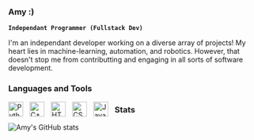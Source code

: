 ### Amy :)

**`Independant Programmer (Fullstack Dev)`**

I'm an independant developer working on a diverse array of projects! My heart lies in machine-learning, automation, and robotics. However, that doesn't stop me from contributting and engaging in all sorts of software development.


### Languages and Tools

<img align="left" alt="Python" width="30px" style="padding-right:10px;" src="https://cdn.jsdelivr.net/gh/devicons/devicon/icons/python/python-plain.svg" />
<img align="left" alt="C++" width="30px" style="padding-right:10px;" src="https://cdn.jsdelivr.net/gh/devicons/devicon/icons/cplusplus/cplusplus-line.svg" />
<img align="left" alt="HTML" width="30px" style="padding-right:10px;" src="https://cdn.jsdelivr.net/gh/devicons/devicon/icons/html5/html5-plain.svg" />
<img align="left" alt="CSS" width="30px" style="padding-right:10px;" src="https://cdn.jsdelivr.net/gh/devicons/devicon/icons/css3/css3-plain.svg" />
<img align="left" alt="JavaScript" width="30px" style="padding-right:10px;" src="https://cdn.jsdelivr.net/gh/devicons/devicon/icons/javascript/javascript-plain.svg" />

### Stats

![Amy's GitHub stats](https://github-readme-stats.vercel.app/api?username=AmyAlvarez&show_icons=true&theme=gruvbox)

<!-- ![GitHub Streak](https://streak-stats.demolab.com?user=AmyAlvarez&theme=gruvbox&border_radius=4.5) -->

